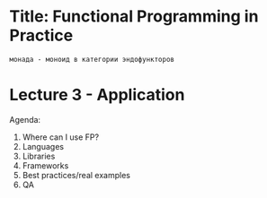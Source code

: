 # Title: Functional Programming in Practice
`монада - моноид в категории эндофункторов`

# Lecture 3 - Application

Agenda:
1. Where can I use FP?
2. Languages
3. Libraries
4. Frameworks
5. Best practices/real examples
6. QA
